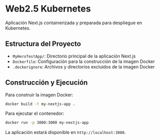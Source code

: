 # Web2.5 Kubernetes

Aplicación Next.js containerizada y preparada para despliegue en Kubernetes.

## Estructura del Proyecto

- `MyHeroTestApp/`: Directorio principal de la aplicación Next.js
- `Dockerfile`: Configuración para la construcción de la imagen Docker
- `.dockerignore`: Archivos y directorios excluidos de la imagen Docker

## Construcción y Ejecución

Para construir la imagen Docker:

```bash
docker build -t my-nextjs-app .
```

Para ejecutar el contenedor:

```bash
docker run -p 3000:3000 my-nextjs-app
```

La aplicación estará disponible en `http://localhost:3000`.
